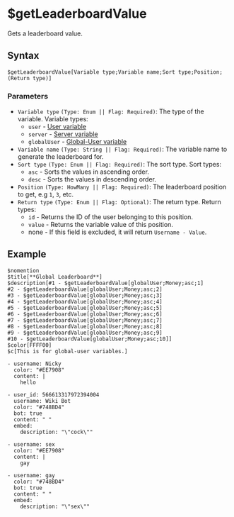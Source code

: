 # $getLeaderboardValue
Gets a leaderboard value.

## Syntax
```
$getLeaderboardValue[Variable type;Variable name;Sort type;Position;(Return type)]
```

### Parameters
- `Variable type` `(Type: Enum || Flag: Required)`: The type of the variable. Variable types:
  - `user` - [User variable](../guides/introduction/variables.md#user-variables)
  - `server` - [Server variable](../guides/introduction/variables.md#server-variables)
  - `globalUser` - [Global-User variable](../guides/introduction/variables.md#globalglobal-user-variables)
- `Variable name` `(Type: String || Flag: Required)`: The variable name to generate the leaderboard for.
- `Sort type` `(Type: Enum || Flag: Required)`: The sort type. Sort types:
  - `asc` - Sorts the values in ascending order.
  - `desc` - Sorts the values in descending order.
- `Position` `(Type: HowMany || Flag: Required)`: The leaderboard position to get, e.g `1`, `3`, etc.
- `Return type` `(Type: Enum || Flag: Optional)`: The return type. Return types:
  - `id` - Returns the ID of the user belonging to this position.
  - `value` - Returns the variable value of this position.
  - none - If this field is excluded, it will return `Username - Value`.

## Example
```
$nomention
$title[**Global Leaderboard**]
$description[#1 - $getLeaderboardValue[globalUser;Money;asc;1]
#2 - $getLeaderboardValue[globalUser;Money;asc;2]
#3 - $getLeaderboardValue[globalUser;Money;asc;3]
#4 - $getLeaderboardValue[globalUser;Money;asc;4]
#5 - $getLeaderboardValue[globalUser;Money;asc;5]
#6 - $getLeaderboardValue[globalUser;Money;asc;6]
#7 - $getLeaderboardValue[globalUser;Money;asc;7]
#8 - $getLeaderboardValue[globalUser;Money;asc;8]
#9 - $getLeaderboardValue[globalUser;Money;asc;9]
#10 - $getLeaderboardValue[globalUser;Money;asc;10]]
$color[FFFF00]
$c[This is for global-user variables.]
```

```discord yaml
- username: Nicky
  color: "#EE7908"
  content: |
    hello

- user_id: 566613317972394004
  username: Wiki Bot
  color: "#748BD4"
  bot: true
  content: " "
  embed:
    description: "\"cock\""

- username: sex
  color: "#EE7908"
  content: |
    gay

- username: gay
  color: "#748BD4"
  bot: true
  content: " "
  embed:
    description: "\"sex\""
```
